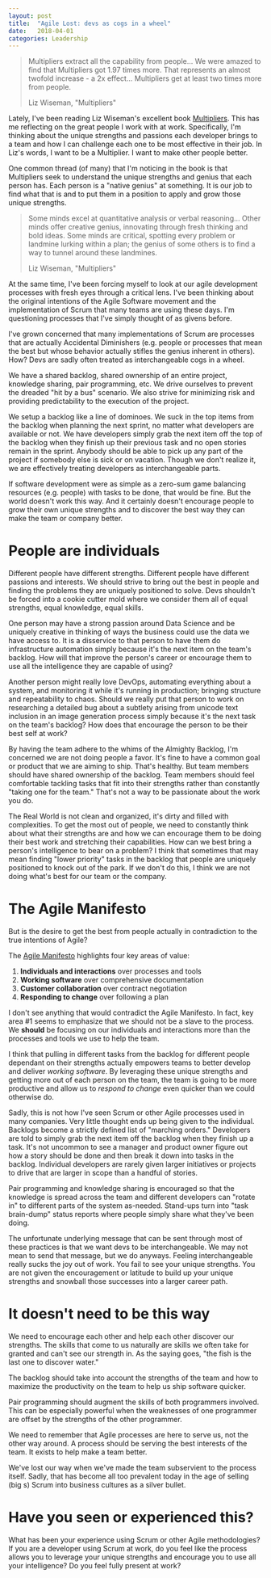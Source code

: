 ```yaml
---
layout: post
title:  "Agile Lost: devs as cogs in a wheel"
date:   2018-04-01
categories: Leadership
---
```

> Multipliers extract all the capability from people... We were amazed to find that Multipliers got 1.97 times more. That represents an almost twofold increase - a 2x effect... Multipliers get at least two times more from people.
>
> Liz Wiseman, "Multipliers"

Lately, I've been reading Liz Wiseman's excellent book [Multipliers](https://www.amazon.com/Multipliers-Revised-Updated-Leaders-Everyone/dp/0062663070/ref=sr_1_1?ie=UTF8&qid=1522601563&sr=8-1&keywords=multipliers). This has me reflecting on the great people I work with at work. Specifically, I'm thinking about the unique strengths and passions each developer brings to a team and how I can challenge each one to be most effective in their job. In Liz's words, I want to be a Multiplier. I want to make other people better.

One common thread (of many) that I'm noticing in the book is that Multipliers seek to understand the unique strengths and genius that each person has. Each person is a "native genius" at something. It is our job to find what that is and to put them in a position to apply and grow those unique strengths.

> Some minds excel at quantitative analysis or verbal reasoning... Other minds offer creative genius, innovating through fresh thinking and bold ideas. Some minds are critical, spotting every problem or landmine lurking within a plan; the genius of some others is to find a way to tunnel around these landmines.
>
> Liz Wiseman, "Multipliers"

At the same time, I've been forcing myself to look at our agile development processes with fresh eyes through a critical lens. I've been thinking about the original intentions of the Agile Software movement and the implementation of Scrum that many teams are using these days. I'm questioning processes that I've simply thought of as givens before.

I've grown concerned that many implementations of Scrum are processes that are actually Accidental Diminishers (e.g. people or processes that mean the best but whose behavior actually stifles the genius inherent in others). How? Devs are sadly often treated as interchangeable cogs in a wheel.

We have a shared backlog, shared ownership of an entire project, knowledge sharing, pair programming, etc. We drive ourselves to prevent the dreaded "hit by a bus" scenario. We also strive for minimizing risk and providing predictability to the execution of the project.

We setup a backlog like a line of dominoes. We suck in the top items from the backlog when planning the next sprint, no matter what developers are available or not. We have developers simply grab the next item off the top of the backlog when they finish up their previous task and no open stories remain in the sprint. Anybody should be able to pick up any part of the project if somebody else is sick or on vacation. Though we don't realize it, we are effectively treating developers as interchangeable parts.

If software development were as simple as a zero-sum game balancing resources (e.g. people) with tasks to be done, that would be fine. But the world doesn't work this way. And it certainly doesn't encourage people to grow their own unique strengths and to discover the best way they can make the team or company better.

# People are individuals
Different people have different strengths. Different people have different passions and interests. We should strive to bring out the best in people and finding the problems they are uniquely positioned to solve. Devs shouldn't be forced into a cookie cutter mold where we consider them all of equal strengths, equal knowledge, equal skills.

One person may have a strong passion around Data Science and be uniquely creative in thinking of ways the business could use the data we have access to. It is a disservice to that person to have them do infrastructure automation simply because it's the next item on the team's backlog. How will that improve the person's career or encourage them to use all the intelligence they are capable of using?

Another person might really love DevOps, automating everything about a system, and monitoring it while it's running in production; bringing structure and repeatability to chaos. Should we really put that person to work on researching a detailed bug about a subtlety arising from unicode text inclusion in an image generation process simply because it's the next task on the team's backlog? How does that encourage the person to be their best self at work?

By having the team adhere to the whims of the Almighty Backlog, I'm concerned we are not doing people a favor. It's fine to have a common goal or product that we are aiming to ship. That's healthy. But team members should have shared ownership of the backlog. Team members should feel comfortable tackling tasks that fit into their strengths rather than constantly "taking one for the team." That's not a way to be passionate about the work you do.

The Real World is not clean and organized, it's dirty and filled with complexities. To get the most out of people, we need to constantly think about what their strengths are and how we can encourage them to be doing their best work and stretching their capabilities. How can we best bring a person's intelligence to bear on a problem? I think that sometimes that may mean finding "lower priority" tasks in the backlog that people are uniquely positioned to knock out of the park. If we don't do this, I think we are not doing what's best for our team or the company.

# The Agile Manifesto
But is the desire to get the best from people actually in contradiction to the true intentions of Agile?

The [Agile Manifesto](http://agilemanifesto.org/) highlights four key areas of value:
1. **Individuals and interactions** over processes and tools
2. **Working software** over comprehensive documentation
3. **Customer collaboration** over contract negotiation
4. **Responding to change** over following a plan

I don't see anything that would contradict the Agile Manifesto. In fact, key area #1 seems to emphasize that we should not be a slave to the process. We **should** be focusing on our individuals and interactions more than the processes and tools we use to help the team.

I think that pulling in different tasks from the backlog for different people dependant on their strengths actually empowers teams to better develop and deliver *working software*. By leveraging these unique strengths and getting more out of each person on the team, the team is going to be more productive and allow us to *respond to change* even quicker than we could otherwise do.

Sadly, this is not how I've seen Scrum or other Agile processes used in many companies. Very little thought ends up being given to the individual. Backlogs become a strictly defined list of "marching orders." Developers are told to simply grab the next item off the backlog when they finish up a task. It's not uncommon to see a manager and product owner figure out how a story should be done and then break it down into tasks in the backlog. Individual developers are rarely given larger initiatives or projects to drive that are larger in scope than a handful of stories.

Pair programming and knowledge sharing is encouraged so that the knowledge is spread across the team and different developers can "rotate in" to different parts of the system as-needed. Stand-ups turn into "task brain-dump" status reports where people simply share what they've been doing.

The unfortunate underlying message that can be sent through most of these practices is that we want devs to be interchangeable. We may not mean to send that message, but we do anyways. Feeling interchangeable really sucks the joy out of work. You fail to see your unique strengths. You are not given the encouragement or latitude to build up your unique strengths and snowball those successes into a larger career path.

# It doesn't need to be this way
We need to encourage each other and help each other discover our strengths. The skills that come to us naturally are skills we often take for granted and can't see our strength in. As the saying goes, "the fish is the last one to discover water."

The backlog should take into account the strengths of the team and how to maximize the productivity on the team to help us ship software quicker.

Pair programming should augment the skills of both programmers involved. This can be especially powerful when the weaknesses of one programmer are offset by the strengths of the other programmer.

We need to remember that Agile processes are here to serve us, not the other way around. A process should be serving the best interests of the team. It exists to help make a team better.

We've lost our way when we've made the team subservient to the process itself. Sadly, that has become all too prevalent today in the age of selling (big s) Scrum into business cultures as a silver bullet.

# Have you seen or experienced this?
What has been your experience using Scrum or other Agile methodologies? If you are a developer using Scrum at work, do you feel like the process allows you to leverage your unique strengths and encourage you to use all your intelligence? Do you feel fully present at work?